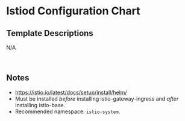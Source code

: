 <!--- This file is intended to provide a place for contributors to document custom templates that are 
deployed alongside the configuration chart and include application-specific notes. --->

# __Istiod Configuration Chart__

## __Template Descriptions__
N/A

<br>

## __Notes__
- https://istio.io/latest/docs/setup/install/helm/
- Must be installed _before_ installing istio-gateway-ingress and _after_ installing istio-base.
- Recommended namespace: `istio-system`.
